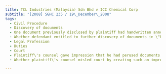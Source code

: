 ```yaml
---
title: TCL Industries (Malaysia) Sdn Bhd v ICC Chemical Corp 
subtitle: "[2008] SGHC 235 / 19\_December\_2008"
tags:
  - Civil Procedure
  - Discovery of documents
  - One document previously disclosed by plaintiff had handwritten annotation to \"File 15A\"
  - Whether defendant entitled to further discovery of documents in \"File 15A\"
  - Legal Profession
  - Duties
  - Court
  - Plaintiff\'s counsel gave impression that he had perused documents in \"File 15A\" and decided they were not relevant to matter when plaintiff\'s counsel did not have sight of documents in \"File 15A\"
  - Whether plaintiff\'s counsel misled court by creating such an impression

---
```


